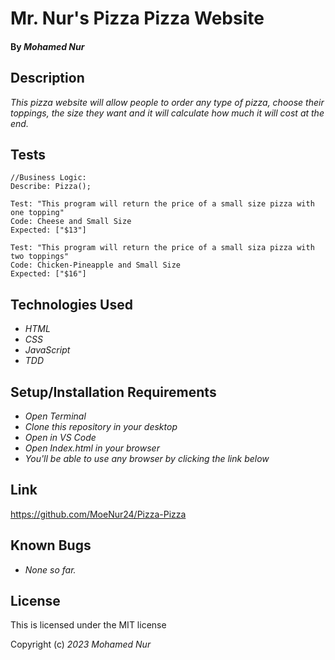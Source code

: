 # Mr. Nur's Pizza Pizza Website

#### By _**Mohamed Nur**_

## Description

_This pizza website will allow people to order any type of pizza, choose their toppings, the size they want and it will calculate how much it will cost at the end._

## Tests

```
//Business Logic:
Describe: Pizza();

Test: "This program will return the price of a small size pizza with one topping"
Code: Cheese and Small Size
Expected: ["$13"]

Test: "This program will return the price of a small siza pizza with two toppings"
Code: Chicken-Pineapple and Small Size
Expected: ["$16"]
```

## Technologies Used
* _HTML_
* _CSS_
* _JavaScript_
* _TDD_

## Setup/Installation Requirements
* _Open Terminal_
* _Clone this repository in your desktop_
* _Open in VS Code_
* _Open Index.html in your browser_
* _You'll be able to use any browser by clicking the link below_

## Link

https://github.com/MoeNur24/Pizza-Pizza

## Known Bugs

* _None so far._

## License

This is licensed under the MIT license 

Copyright (c) _2023_ _Mohamed Nur_